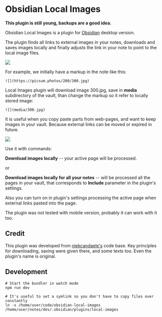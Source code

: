# Obsidian Local Images

**This plugin is still young, backups are a good idea.**

Obsidian Local Images is a plugin for [Obsidian](https://obsidian.md/) desktop version. 

The plugin finds all links to external images in your notes, downloads and saves images locally and finally adjusts the link in your note to point to the local image files.

![](docs/obsidian-local-images-sep2021.gif)

For example, we initially have a markup in the note like this:

    ![](https://picsum.photos/200/300.jpg)

Local Images plugin will download image 300.jpg, save in **media** subdirectory of the vault, than change the markup so it refer to locally stored image:

    ![](media/300.jpg)

It is useful when you copy paste parts from web-pages, and want to keep images in your vault. Because external links can be moved or expired in future.

![](docs/obsidian-local-images-html-sep2021.gif)

Use it with commands:

**Download images locally** -- your active page will be processed.

or

**Download images locally for all your notes** -- will be processed all the pages in your vault, that corresponds to **Include** parameter in the plugin's settings.

Also you can turn on in plugin's settings processing the active page when external links pasted into the page.

The plugin was not tested with mobile version, probably it can work with it too.

## Credit

This plugin was developed from [niekcandaele's](https://github.com/niekcandaele/obsidian-local-images) code base. Key principles for downloading, saving were given there, and some texts too. Even the plugin's name is original.

## Development

```
# Start the bundler in watch mode
npm run dev

# It's useful to set a symlink so you don't have to copy files over constantly
ln -s /home/user/code/obsidian-local-images /home/user/notes/dev/.obsidian/plugins/local-images
```
